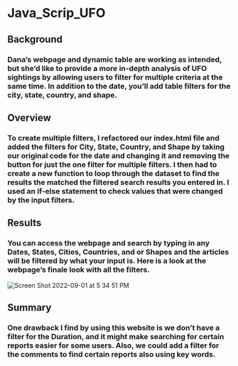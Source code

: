 # Java_Scrip_UFO

## Background
### Dana’s webpage and dynamic table are working as intended, but she’d like to provide a more in-depth analysis of UFO sightings by allowing users to filter for multiple criteria at the same time. In addition to the date, you’ll add table filters for the city, state, country, and shape.

## Overview
### To create multiple filters, I refactored our index.html file and added the filters for City, State, Country, and Shape by taking our original code for the date and changing it and removing the button for just the one filter for multiple filters. I then had to create a new function to loop through the dataset to find the results the matched the filtered search results you entered in. I used an if-else statement to check values that were changed by the input filters.

## Results
### You can access the webpage and search by typing in any Dates, States, Cities, Countries, and or Shapes and the articles will be filtered by what your input is. Here is a look at the webpage’s finale look with all the filters.
![Screen Shot 2022-09-01 at 5 34 51 PM](https://user-images.githubusercontent.com/105253626/188017358-fb9461b3-158c-45c5-b703-913dad443809.png)

## Summary
### One drawback I find by using this website is we don’t have a filter for the Duration, and it might make searching for certain reports easier for some users. Also, we could add a filter for the comments to find certain reports also using key words.
